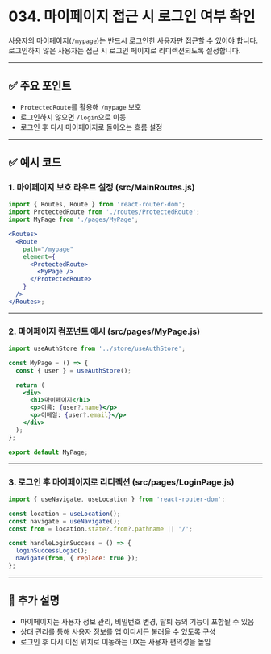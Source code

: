 # 034. 마이페이지 접근 시 로그인 여부 확인

사용자의 마이페이지(`/mypage`)는 반드시 로그인한 사용자만 접근할 수 있어야 합니다.  
로그인하지 않은 사용자는 접근 시 로그인 페이지로 리디렉션되도록 설정합니다.

---

## ✅ 주요 포인트
- `ProtectedRoute`를 활용해 `/mypage` 보호
- 로그인하지 않으면 `/login`으로 이동
- 로그인 후 다시 마이페이지로 돌아오는 흐름 설정

---

## ✅ 예시 코드

### 1. 마이페이지 보호 라우트 설정 (src/MainRoutes.js)

```jsx
import { Routes, Route } from 'react-router-dom';
import ProtectedRoute from './routes/ProtectedRoute';
import MyPage from './pages/MyPage';

<Routes>
  <Route
    path="/mypage"
    element={
      <ProtectedRoute>
        <MyPage />
      </ProtectedRoute>
    }
  />
</Routes>;
```

---

### 2. 마이페이지 컴포넌트 예시 (src/pages/MyPage.js)

```jsx
import useAuthStore from '../store/useAuthStore';

const MyPage = () => {
  const { user } = useAuthStore();

  return (
    <div>
      <h1>마이페이지</h1>
      <p>이름: {user?.name}</p>
      <p>이메일: {user?.email}</p>
    </div>
  );
};

export default MyPage;
```

---

### 3. 로그인 후 마이페이지로 리디렉션 (src/pages/LoginPage.js)

```jsx
import { useNavigate, useLocation } from 'react-router-dom';

const location = useLocation();
const navigate = useNavigate();
const from = location.state?.from?.pathname || '/';

const handleLoginSuccess = () => {
  loginSuccessLogic();
  navigate(from, { replace: true });
};
```

---

## 📝 추가 설명
- 마이페이지는 사용자 정보 관리, 비밀번호 변경, 탈퇴 등의 기능이 포함될 수 있음
- 상태 관리를 통해 사용자 정보를 앱 어디서든 불러올 수 있도록 구성
- 로그인 후 다시 이전 위치로 이동하는 UX는 사용자 편의성을 높임
